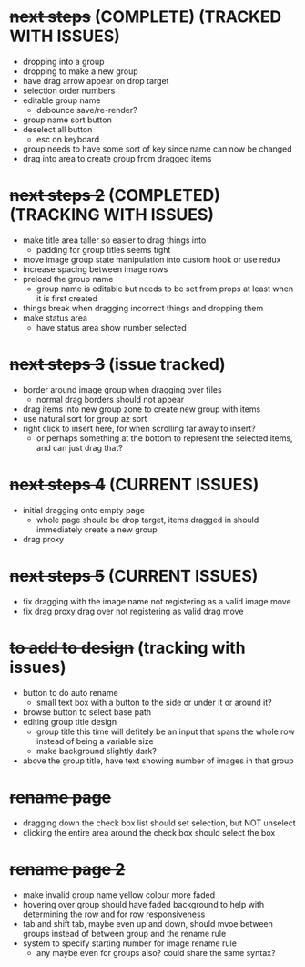 # ~~next steps~~ (COMPLETE) (TRACKED WITH ISSUES)
- dropping into a group
- dropping to make a new group
- have drag arrow appear on drop target
- selection order numbers
- editable group name
    - debounce save/re-render?
- group name sort button
- deselect all button
    - esc on keyboard
- group needs to have some sort of key since name can now be changed
- drag into area to create group from dragged items

# ~~next steps 2~~ (COMPLETED) (TRACKING WITH ISSUES)
- make title area taller so easier to drag things into
    - padding for group titles seems tight
- move image group state manipulation into custom hook or use redux
- increase spacing between image rows
- preload the group name
    - group name is editable but needs to be set from props at least when it is first created
- things break when dragging incorrect things and dropping them
- make status area
    - have status area show number selected

# ~~next steps 3~~ (issue tracked)
- border around image group when dragging over files
    - normal drag borders should not appear
- drag items into new group zone to create new group with items
- use natural sort for group az sort
- right click to insert here, for when scrolling far away to insert?
    - or perhaps something at the bottom to represent the selected items, and can just drag that?

# ~~next steps 4~~ (CURRENT ISSUES)
- initial dragging onto empty page
    - whole page should be drop target, items dragged in should immediately create a new group
- drag proxy

# ~~next steps 5~~ (CURRENT ISSUES)
- fix dragging with the image name not registering as a valid image move
- fix drag proxy drag over not registering as valid drag move

# ~~to add to design~~ (tracking with issues)
- button to do auto rename
    - small text box with a button to the side or under it or around it?
- browse button to select base path
- editing group title design
    - group title this time will defitely be an input that spans the whole row instead of being a variable size
    - make background slightly dark?
- above the group title, have text showing number of images in that group

# ~~rename page~~
- dragging down the check box list should set selection, but NOT unselect
- clicking the entire area around the check box should select the box

# ~~rename page 2~~
- make invalid group name yellow colour more faded
- hovering over group should have faded background to help with determining the row and for row responsiveness
- tab and shift tab, maybe even up and down, should mvoe between groups instead of between group and the rename rule
- system to specify starting number for image rename rule
    - any maybe even for groups also? could share the same syntax?
